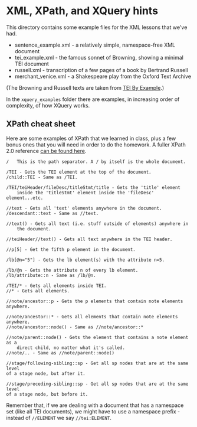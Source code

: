 XML, XPath, and XQuery hints
====================

This directory contains some example files for the XML lessons that we've had.

* sentence_example.xml - a relatively simple, namespace-free XML document
* tei_example.xml - the famous sonnet of Browning, showing a minimal TEI document
* russell.xml - transcription of a few pages of a book by Bertrand Russell
* merchant_venice.xml - a Shakespeare play from the Oxford Text Archive

(The Browning and Russell texts are taken from [TEI By Example](http://teibyexample.org).)

In the `xquery_examples` folder there are examples, in increasing order of complexity, of how XQuery works.

XPath cheat sheet
-----------------

Here are some examples of XPath that we learned in class, plus a few bonus ones that you will need in order to do the homework. A fuller XPath 2.0 reference [can be found here](http://saxon.sourceforge.net/saxon7.9/expressions.html).

	/	This is the path separator. A / by itself is the whole document.
	
	/TEI - Gets the TEI element at the top of the document.
	/child::TEI - Same as /TEI.
	
	/TEI/teiHeader/fileDesc/titleStmt/title - Gets the 'title' element 
		inside the 'titleStmt' element inside the 'fileDesc' element...etc.
		
	//text - Gets all 'text' elements anywhere in the document.
	/descendant::text - Same as //text.
	
	//text() - Gets all text (i.e. stuff outside of elements) anywhere in 
		the document.
		
	//teiHeader//text() - Gets all text anywhere in the TEI header.
	
	//p[5] - Get the fifth p element in the document.
	
	/lb[@n="5"] - Gets the lb element(s) with the attribute n=5.
	
	/lb/@n - Gets the attribute n of every lb element.
	/lb/attribute::n - Same as /lb/@n.
	
	/TEI/* - Gets all elements inside TEI.
	//* - Gets all elements.
	
	//note/ancestor::p - Gets the p elements that contain note elements anywhere.
	
	//note/ancestor::* - Gets all elements that contain note elements anywhere.
	//note/ancestor::node() - Same as //note/ancestor::*
	
	//note/parent::node() - Gets the element that contains a note element as a 
		direct child, no matter what it's called.
	//note/.. - Same as //note/parent::node()
	
	//stage/following-sibling::sp - Get all sp nodes that are at the same level 
	of a stage node, but after it.
	
	//stage/preceding-sibling::sp - Get all sp nodes that are at the same level 
	of a stage node, but before it.
	
Remember that, if we are dealing with a document that has a namespace set (like all TEI documents), we might have to use a namespace prefix - instead of `//ELEMENT` we say `//tei:ELEMENT`. 
	


